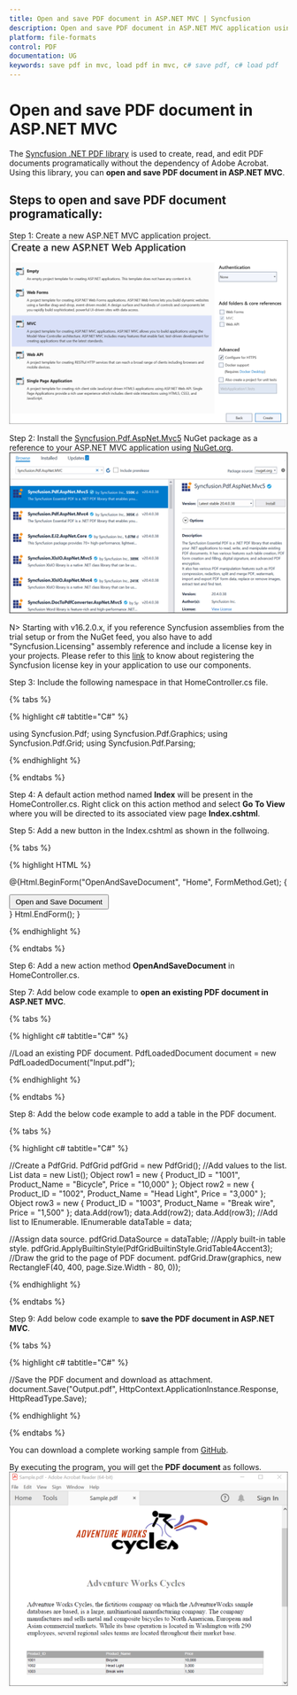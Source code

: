 ```yaml
---
title: Open and save PDF document in ASP.NET MVC | Syncfusion
description: Open and save PDF document in ASP.NET MVC application using Syncfusion .NET PDF library without the dependency of Adobe Acrobat. 
platform: file-formats
control: PDF
documentation: UG
keywords: save pdf in mvc, load pdf in mvc, c# save pdf, c# load pdf
---
```


# Open and save PDF document in ASP.NET MVC 

The [Syncfusion .NET PDF library](https://www.syncfusion.com/document-processing/pdf-framework/net) is used to create, read, and edit PDF documents programatically without the dependency of Adobe Acrobat. Using this library, you can **open and save PDF document in ASP.NET MVC**. 

## Steps to open and save PDF document programatically:

Step 1: Create a new ASP.NET MVC application project.
![Create ASP.NET MVC application in Visual Studio](Images/Create_MVC_application.png)

Step 2: Install the [Syncfusion.Pdf.AspNet.Mvc5](https://www.nuget.org/packages/Syncfusion.Pdf.AspNet.Mvc5/) NuGet package as a reference to your ASP.NET MVC application using [NuGet.org](https://www.nuget.org/).
![NuGet package installation](Images/NuGet_package_ASP_NET_MVC.png)

N> Starting with v16.2.0.x, if you reference Syncfusion assemblies from the trial setup or from the NuGet feed, you also have to add "Syncfusion.Licensing" assembly reference and include a license key in your projects. Please refer to this [link](https://help.syncfusion.com/common/essential-studio/licensing/overview) to know about registering the Syncfusion license key in your application to use our components.

Step 3: Include the following namespace in that HomeController.cs file.

{% tabs %}

{% highlight c# tabtitle="C#" %}

using Syncfusion.Pdf;
using Syncfusion.Pdf.Graphics;
using Syncfusion.Pdf.Grid;
using Syncfusion.Pdf.Parsing;

{% endhighlight %}

{% endtabs %}

Step 4: A default action method named **Index** will be present in the HomeController.cs. Right click on this action method and select **Go To View** where you will be directed to its associated view page **Index.cshtml**.

Step 5: Add a new button in the Index.cshtml as shown in the follwoing.

{% tabs %}

{% highlight HTML %}

@{Html.BeginForm("OpenAndSaveDocument", "Home", FormMethod.Get);
    {
        <div>
            <input type="submit" value="Open and Save Document" style="width:180px;height:27px" />
        </div>
    }
    Html.EndForm();
}

{% endhighlight %}

{% endtabs %}

Step 6: Add a new action method **OpenAndSaveDocument** in HomeController.cs.

Step 7: Add below code example to **open an existing PDF document in ASP.NET MVC**.

{% tabs %}

{% highlight c# tabtitle="C#" %}

//Load an existing PDF document.
PdfLoadedDocument document = new PdfLoadedDocument("Input.pdf");

{% endhighlight %}

{% endtabs %}

Step 8: Add the below code example to add a table in the PDF document.

{% tabs %}

{% highlight c# tabtitle="C#" %}

//Create a PdfGrid.
PdfGrid pdfGrid = new PdfGrid();
//Add values to the list.
List<object> data = new List<object>();
Object row1 = new { Product_ID = "1001", Product_Name = "Bicycle", Price = "10,000" };
Object row2 = new { Product_ID = "1002", Product_Name = "Head Light", Price = "3,000" };
Object row3 = new { Product_ID = "1003", Product_Name = "Break wire", Price = "1,500" };
data.Add(row1);
data.Add(row2);
data.Add(row3);
//Add list to IEnumerable.
IEnumerable<object> dataTable = data;

//Assign data source.
pdfGrid.DataSource = dataTable;
//Apply built-in table style.
pdfGrid.ApplyBuiltinStyle(PdfGridBuiltinStyle.GridTable4Accent3);
//Draw the grid to the page of PDF document.
pdfGrid.Draw(graphics, new RectangleF(40, 400, page.Size.Width - 80, 0));

{% endhighlight %}

{% endtabs %}

Step 9: Add below code example to **save the PDF document in ASP.NET MVC**.

{% tabs %}

{% highlight c# tabtitle="C#" %}

//Save the PDF document and download as attachment.
document.Save("Output.pdf", HttpContext.ApplicationInstance.Response, HttpReadType.Save);

{% endhighlight %}

{% endtabs %}

You can download a complete working sample from [GitHub](https://github.com/SyncfusionExamples/PDF-Examples/tree/master/Open%20and%20Save%20PDF%20document/ASP.NET%20MVC/Load_and_save_PDF_document_MVC).

By executing the program, you will get the **PDF document** as follows.
![ASP.Net MVC open and save PDF document](Images/Open_and_save_output.png)